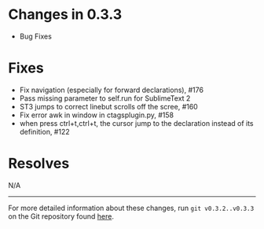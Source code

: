 Changes in 0.3.3
================

- Bug Fixes

Fixes
=====

* Fix navigation (especially for forward declarations), #176
* Pass missing parameter to self.run for SublimeText 2
* ST3 jumps to correct linebut scrolls off the scree, #160
* Fix error awk in window in ctagsplugin.py, #158
* when press ctrl+t,ctrl+t, the cursor jump to the declaration instead of its definition, #122

Resolves
========

N/A

*******************************************************************************

For more detailed information about these changes, run ``git v0.3.2..v0.3.3``
on the Git repository found [here](https://github.com/SublimeText/CTags).

